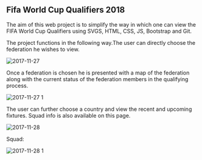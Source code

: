 ## Fifa World Cup Qualifiers 2018

The aim of this web project is to simplify the way in which one can view the FIFA World Cup Qualifiers using SVGS, HTML, CSS, JS, Bootstrap and Git.


The project functions in the following way.The user can directly choose the federation he wishes to view.

![2017-11-27](https://user-images.githubusercontent.com/26375173/33518035-8c52e4c6-d7b4-11e7-8831-e2bf7f9acb36.png)

Once a federation is chosen he is presented with a map of the federation along with the current status of the federation members in the qualifying process.

![2017-11-27 1](https://user-images.githubusercontent.com/26375173/33518044-adcc149c-d7b4-11e7-916d-881678199853.png)

The user can further choose a country and view the recent and upcoming fixtures. Squad info is also available on this page.

![2017-11-28](https://user-images.githubusercontent.com/26375173/33518048-c86c8e12-d7b4-11e7-95dd-b2b8c4e699ca.png)

Squad:

![2017-11-28 1](https://user-images.githubusercontent.com/26375173/33518084-2f79c0de-d7b5-11e7-9d67-0fba12ffbc84.png)
